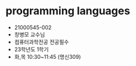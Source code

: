 # programming languages
- 21000545-002
- 창병모 교수님
- 컴퓨터과학전공 전공필수
- 23학년도 1학기
- 화,목 10:30~11:45 (명신309)